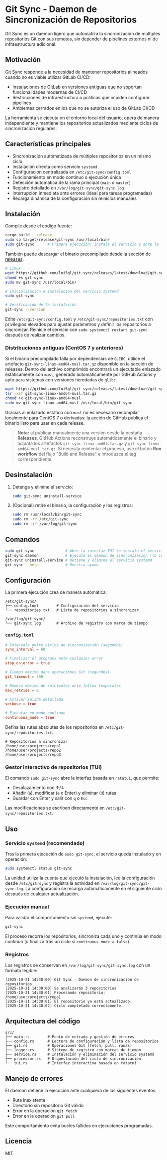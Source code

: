 # Git Sync - Daemon de Sincronización de Repositorios

Git Sync es un daemon ligero que automatiza la sincronización de múltiples repositorios Git con sus remotos, sin depender de pipelines externos ni de infraestructura adicional.

## Motivación

Git Sync responde a la necesidad de mantener repositorios alineados cuando no es viable utilizar GitLab CI/CD:

- Instalaciones de GitLab en versiones antiguas que no soportan funcionalidades modernas de CI/CD
- Restricciones de infraestructura o políticas que impiden configurar pipelines
- Ambientes cerrados en los que no se autoriza el uso de GitLab CI/CD

La herramienta se ejecuta en el entorno local del usuario, opera de manera independiente y mantiene los repositorios actualizados mediante ciclos de sincronización regulares.

## Características principales

- Sincronización automatizada de múltiples repositorios en un mismo ciclo
- Instalación directa como servicio `systemd`
- Configuración centralizada en `/etc/git-sync/config.toml`
- Funcionamiento en modo continuo o ejecución única
- Detección automática de la rama principal (`main` o `master`)
- Registro detallado en `/var/log/git-sync/git-sync.log`
- Interrupción inmediata ante errores (ideal para tareas programadas)
- Recarga dinámica de la configuración sin reinicios manuales

## Instalación

Compile desde el código fuente:

```bash
cargo build --release
sudo cp target/release/git-sync /usr/local/bin/
sudo git-sync      # Primera ejecución: instala el servicio y abre la TUI
```

También puede descargar el binario precompilado desde la sección de [releases](https://github.com/lui5gl/git-sync/releases):

```bash
# Linux
wget https://github.com/lui5gl/git-sync/releases/latest/download/git-sync
chmod +x git-sync
sudo mv git-sync /usr/local/bin/

# Inicialización e instalación del servicio systemd
sudo git-sync

# Verificación de la instalación
git-sync --version
```

Edite `/etc/git-sync/config.toml` y `/etc/git-sync/repositories.txt` con privilegios elevados para ajustar parámetros y definir los repositorios a sincronizar. Reinicie el servicio con `sudo systemctl restart git-sync` después de realizar cambios.

### Distribuciones antiguas (CentOS 7 y anteriores)

Si el binario precompilado falla por dependencias de `GLIBC`, utilice el artefacto `git-sync-linux-amd64-musl.tar.gz` disponible en la sección de releases. Dentro del archivo comprimido encontrará un ejecutable enlazado estáticamente con `musl`, generado automáticamente por GitHub Actions y apto para sistemas con versiones heredadas de `glibc`.

```bash
wget https://github.com/lui5gl/git-sync/releases/latest/download/git-sync-linux-amd64-musl.tar.gz
tar -xzf git-sync-linux-amd64-musl.tar.gz
chmod +x git-sync-linux-amd64-musl
sudo mv git-sync-linux-amd64-musl /usr/local/bin/git-sync
```

Gracias al enlazado estático con `musl` no es necesario recompilar localmente para CentOS 7 o derivadas: la acción de GitHub publica el binario listo para usar en cada release.

> **Nota:** al publicar manualmente una versión desde la pestaña **Releases**, GitHub Actions reconstruye automáticamente el binario y adjunta los artefactos `git-sync-linux-amd64.tar.gz` y `git-sync-linux-amd64-musl.tar.gz`. Si necesita reintentar el proceso, use el botón **Run workflow** del flujo "Build and Release" e introduzca el tag correspondiente.

## Desinstalación

1. Detenga y elimine el servicio:
   ```bash
   sudo git-sync uninstall-service
   ```

2. (Opcional) retire el binario, la configuración y los registros:
   ```bash
   sudo rm /usr/local/bin/git-sync
   sudo rm -rf /etc/git-sync
   sudo rm -rf /var/log/git-sync
   ```

## Comandos

```bash
sudo git-sync              # Abre la interfaz TUI (e instala el servicio si aún no existe)
git-sync daemon            # Ejecuta el daemon de sincronización (lo invoca systemd)
git-sync uninstall-service # Detiene y elimina el servicio systemd
git-sync --help            # Muestra ayuda
```

## Configuración

La primera ejecución crea de manera automática:

```
/etc/git-sync/
├── config.toml        # Configuración del servicio
└── repositories.txt   # Lista de repositorios a sincronizar

/var/log/git-sync/
└── git-sync.log       # Archivo de registro con marca de tiempo
```

### `config.toml`

```toml
# Intervalo entre ciclos de sincronización (segundos)
sync_interval = 60

# Finalizar el programa ante cualquier error
stop_on_error = true

# Tiempo máximo para operaciones Git (segundos)
git_timeout = 300

# Número máximo de reintentos ante fallos temporales
max_retries = 0

# Activar salida detallada
verbose = true

# Ejecutar en modo continuo
continuous_mode = true
```

Defina las rutas absolutas de los repositorios en `/etc/git-sync/repositories.txt`:

```
# Repositorios a sincronizar
/home/user/projects/repo1
/home/user/projects/repo2
/home/user/projects/repo3
```

### Gestor interactivo de repositorios (TUI)

El comando `sudo git-sync` abre la interfaz basada en `ratatui`, que permite:

- Desplazamiento con ↑/↓
- Añadir (`a`), modificar (`e` o Enter) y eliminar (`d`) rutas
- Guardar con Enter y salir con `q` o `Esc`

Las modificaciones se escriben directamente en `/etc/git-sync/repositories.txt`.

## Uso

### Servicio `systemd` (recomendado)

Tras la primera ejecución de `sudo git-sync`, el servicio queda instalado y en operación:

```bash
sudo systemctl status git-sync
```

La unidad utiliza la cuenta que ejecutó la instalación, lee la configuración desde `/etc/git-sync` y registra la actividad en `/var/log/git-sync/git-sync.log`. La configuración se recarga automáticamente en el siguiente ciclo después de cualquier actualización.

### Ejecución manual

Para validar el comportamiento sin `systemd`, ejecute:

```bash
git-sync
```

El proceso recorre los repositorios, sincroniza cada uno y continúa en modo continuo (o finaliza tras un ciclo si `continuous_mode = false`).

### Registros

Los registros se conservan en `/var/log/git-sync/git-sync.log` con un formato legible:

```
[2025-10-21 14:30:00] Git Sync - Daemon de sincronización de repositorios
[2025-10-21 14:30:00] Se analizarán 3 repositorios
[2025-10-21 14:30:01] Procesando repositorio: /home/user/projects/repo1
[2025-10-21 14:30:01] El repositorio ya está actualizado.
[2025-10-21 14:30:02] Ciclo completado correctamente.
```

## Arquitectura del código

```
src/
├── main.rs        # Punto de entrada y gestión de errores
├── config.rs      # Lectura de configuración y lista de repositorios
├── git.rs         # Operaciones Git (fetch, pull, ramas)
├── logger.rs      # Sistema de registro con marcas de tiempo
├── service.rs     # Instalación y eliminación del servicio systemd
├── processor.rs   # Orquestación del ciclo de sincronización
└── tui.rs         # Interfaz interactiva basada en ratatui
```

## Manejo de errores

El daemon detiene la ejecución ante cualquiera de los siguientes eventos:

- Ruta inexistente
- Directorio sin repositorio Git válido
- Error en la operación `git fetch`
- Error en la operación `git pull`

Este comportamiento evita bucles fallidos en ejecuciones programadas.

## Licencia

MIT
